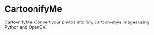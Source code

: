 # CartoonifyMe
CartoonifyMe: Convert your photos into fun, cartoon-style images using Python and OpenCV.
